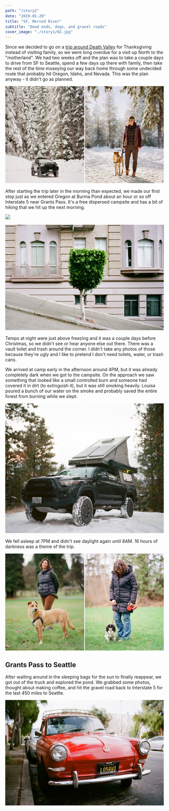 ```yaml
---
path: "/story2"
date: "2019-01-20"
title: "SF, Merced River"
subtitle: "Dead ends, dogs, and gravel roads"
cover_image: "./story1/02.jpg"
---
```


<div class='text'>

Since we decided to go on a [trip around Death
Valley](https://www.huntca.blog/ca-xmas-or) for Thanksgiving instead of
visiting family, so we were long overdue for a visit up North to the
"motherland". We had two weeks off and the plan was to take a couple days to
drive from SF to Seattle, spend a few days up there with family, then take the
rest of the time moseying our way back home through some undecided route that
probably hit Oregon, Idaho, and Nevada. This was the plan anyway - it didn't go
as planned.

</div>

![](story1/02.jpg)

<div class='text'>

After starting the trip later in the morning than expected, we made our first
stop just as we entered Oregon at Burma Pond about an hour or so off Interstate
5 near Grants Pass. It's a free dispersed campsite and has a bit of hiking that
we hit up the next morning.

</div>

![](story1/01.jpg)

![](story1/03.jpg)

<div class='text'>

Temps at night were just above freezing and it was a couple days before
Christmas, so we didn't see or hear anyone else out there. There was a vault
toilet and trash around the corner. I didn't take any photos of those because
they're ugly and I like to pretend I don't need toilets, water, or trash cans.

We arrived at camp early in the afternoon around 4PM, but it was already
completely dark when we got to the campsite. On the approach we saw something
that looked like a small controlled burn and someone had covered it in dirt (to
extinguish it), but it was still smoking heavily. Louisa poured a bunch of our
water on the smoke and probably saved the entire forest from burning while we
slept.

</div>

![](story1/04.jpg)

<div class='text'>

We fell asleep at 7PM and didn't see daylight again until 8AM. 16 hours of
darkness was a theme of the trip.

</div>

![](story1/05.jpg)

<div class='text'>

## Grants Pass to Seattle

After waiting around in the sleeping bags for the sun to finally reappear, we
got out of the truck and explored the pond. We grabbed some photos, thought
about making coffee, and hit the gravel road back to Interstate 5 for the last
450 miles to Seattle.

</div>

![](story1/06.jpg)
